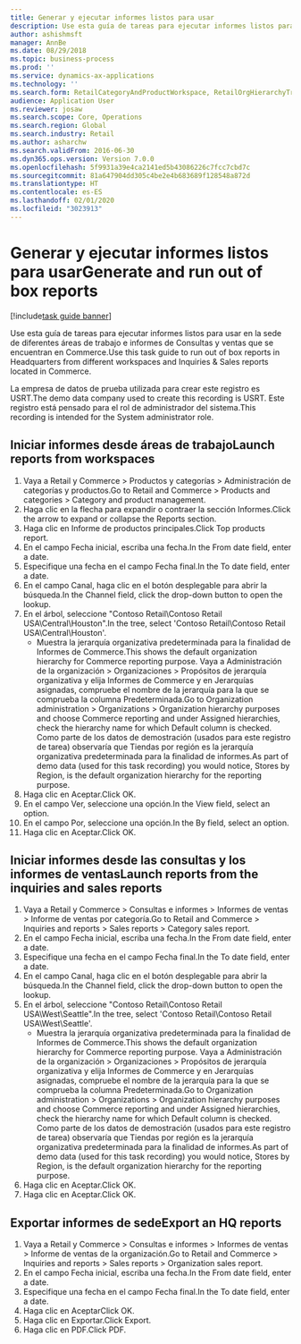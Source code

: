 ```yaml
---
title: Generar y ejecutar informes listos para usar
description: Use esta guía de tareas para ejecutar informes listos para usar en la sede de diferentes áreas de trabajo e informes de Consultas y ventas que se encuentran en Commerce.
author: ashishmsft
manager: AnnBe
ms.date: 08/29/2018
ms.topic: business-process
ms.prod: ''
ms.service: dynamics-ax-applications
ms.technology: ''
ms.search.form: RetailCategoryAndProductWorkspace, RetailOrgHierarchyTreeLookup, SrsReportViewerForm
audience: Application User
ms.reviewer: josaw
ms.search.scope: Core, Operations
ms.search.region: Global
ms.search.industry: Retail
ms.author: asharchw
ms.search.validFrom: 2016-06-30
ms.dyn365.ops.version: Version 7.0.0
ms.openlocfilehash: 5f9931a39e4ca2141ed5b43086226c7fcc7cbd7c
ms.sourcegitcommit: 81a647904dd305c4be2e4b683689f128548a872d
ms.translationtype: HT
ms.contentlocale: es-ES
ms.lasthandoff: 02/01/2020
ms.locfileid: "3023913"
---
```

# <a name="generate-and-run-out-of-box-reports"></a><span data-ttu-id="449c1-103">Generar y ejecutar informes listos para usar</span><span class="sxs-lookup"><span data-stu-id="449c1-103">Generate and run out of box reports</span></span>

[!include[task guide banner](../includes/task-guide-banner.md)]

<span data-ttu-id="449c1-104">Use esta guía de tareas para ejecutar informes listos para usar en la sede de diferentes áreas de trabajo e informes de Consultas y ventas que se encuentran en Commerce.</span><span class="sxs-lookup"><span data-stu-id="449c1-104">Use this task guide to run out of box reports in Headquarters from different workspaces and Inquiries & Sales reports located in Commerce.</span></span>

<span data-ttu-id="449c1-105">La empresa de datos de prueba utilizada para crear este registro es USRT.</span><span class="sxs-lookup"><span data-stu-id="449c1-105">The demo data company used to create this recording is USRT.</span></span> <span data-ttu-id="449c1-106">Este registro está pensado para el rol de administrador del sistema.</span><span class="sxs-lookup"><span data-stu-id="449c1-106">This recording is intended for the System administrator role.</span></span>

## <a name="launch-reports-from-workspaces"></a><span data-ttu-id="449c1-107">Iniciar informes desde áreas de trabajo</span><span class="sxs-lookup"><span data-stu-id="449c1-107">Launch reports from workspaces</span></span>
1. <span data-ttu-id="449c1-108">Vaya a Retail y Commerce > Productos y categorías > Administración de categorías y productos.</span><span class="sxs-lookup"><span data-stu-id="449c1-108">Go to Retail and Commerce > Products and categories > Category and product management.</span></span>
2. <span data-ttu-id="449c1-109">Haga clic en la flecha para expandir o contraer la sección Informes.</span><span class="sxs-lookup"><span data-stu-id="449c1-109">Click the arrow to expand or collapse the Reports section.</span></span>
3. <span data-ttu-id="449c1-110">Haga clic en Informe de productos principales.</span><span class="sxs-lookup"><span data-stu-id="449c1-110">Click Top products report.</span></span>
4. <span data-ttu-id="449c1-111">En el campo Fecha inicial, escriba una fecha.</span><span class="sxs-lookup"><span data-stu-id="449c1-111">In the From date field, enter a date.</span></span>
5. <span data-ttu-id="449c1-112">Especifique una fecha en el campo Fecha final.</span><span class="sxs-lookup"><span data-stu-id="449c1-112">In the To date field, enter a date.</span></span>
6. <span data-ttu-id="449c1-113">En el campo Canal, haga clic en el botón desplegable para abrir la búsqueda.</span><span class="sxs-lookup"><span data-stu-id="449c1-113">In the Channel field, click the drop-down button to open the lookup.</span></span>
7. <span data-ttu-id="449c1-114">En el árbol, seleccione "Contoso Retail\Contoso Retail USA\Central\Houston".</span><span class="sxs-lookup"><span data-stu-id="449c1-114">In the tree, select 'Contoso Retail\Contoso Retail USA\Central\Houston'.</span></span>
    * <span data-ttu-id="449c1-115">Muestra la jerarquía organizativa predeterminada para la finalidad de Informes de Commerce.</span><span class="sxs-lookup"><span data-stu-id="449c1-115">This shows the default organization hierarchy for Commerce reporting purpose.</span></span>   <span data-ttu-id="449c1-116">Vaya a Administración de la organización > Organizaciones > Propósitos de jerarquía organizativa y elija Informes de Commerce y en Jerarquías asignadas, compruebe el nombre de la jerarquía para la que se comprueba la columna Predeterminada.</span><span class="sxs-lookup"><span data-stu-id="449c1-116">Go to Organization administration > Organizations > Organization hierarchy purposes and choose Commerce reporting and under Assigned hierarchies, check the hierarchy name for which Default column is checked.</span></span> <span data-ttu-id="449c1-117">Como parte de los datos de demostración (usados para este registro de tarea) observaría que Tiendas por región es la jerarquía organizativa predeterminada para la finalidad de informes.</span><span class="sxs-lookup"><span data-stu-id="449c1-117">As part of demo data (used for this task recording) you would notice, Stores by Region, is the default organization hierarchy for the reporting purpose.</span></span>     
8. <span data-ttu-id="449c1-118">Haga clic en Aceptar.</span><span class="sxs-lookup"><span data-stu-id="449c1-118">Click OK.</span></span>
9. <span data-ttu-id="449c1-119">En el campo Ver, seleccione una opción.</span><span class="sxs-lookup"><span data-stu-id="449c1-119">In the View field, select an option.</span></span>
10. <span data-ttu-id="449c1-120">En el campo Por, seleccione una opción.</span><span class="sxs-lookup"><span data-stu-id="449c1-120">In the By field, select an option.</span></span>
11. <span data-ttu-id="449c1-121">Haga clic en Aceptar.</span><span class="sxs-lookup"><span data-stu-id="449c1-121">Click OK.</span></span>

## <a name="launch-reports-from-the-inquiries-and-sales-reports"></a><span data-ttu-id="449c1-122">Iniciar informes desde las consultas y los informes de ventas</span><span class="sxs-lookup"><span data-stu-id="449c1-122">Launch reports from the inquiries and sales reports</span></span>
1. <span data-ttu-id="449c1-123">Vaya a Retail y Commerce > Consultas e informes > Informes de ventas > Informe de ventas por categoría.</span><span class="sxs-lookup"><span data-stu-id="449c1-123">Go to Retail and Commerce > Inquiries and reports > Sales reports > Category sales report.</span></span>
2. <span data-ttu-id="449c1-124">En el campo Fecha inicial, escriba una fecha.</span><span class="sxs-lookup"><span data-stu-id="449c1-124">In the From date field, enter a date.</span></span>
3. <span data-ttu-id="449c1-125">Especifique una fecha en el campo Fecha final.</span><span class="sxs-lookup"><span data-stu-id="449c1-125">In the To date field, enter a date.</span></span>
4. <span data-ttu-id="449c1-126">En el campo Canal, haga clic en el botón desplegable para abrir la búsqueda.</span><span class="sxs-lookup"><span data-stu-id="449c1-126">In the Channel field, click the drop-down button to open the lookup.</span></span>
5. <span data-ttu-id="449c1-127">En el árbol, seleccione "Contoso Retail\Contoso Retail USA\West\Seattle".</span><span class="sxs-lookup"><span data-stu-id="449c1-127">In the tree, select 'Contoso Retail\Contoso Retail USA\West\Seattle'.</span></span>
    * <span data-ttu-id="449c1-128">Muestra la jerarquía organizativa predeterminada para la finalidad de Informes de Commerce.</span><span class="sxs-lookup"><span data-stu-id="449c1-128">This shows the default organization hierarchy for Commerce reporting purpose.</span></span> <span data-ttu-id="449c1-129">Vaya a Administración de la organización > Organizaciones > Propósitos de jerarquía organizativa y elija Informes de Commerce y en Jerarquías asignadas, compruebe el nombre de la jerarquía para la que se comprueba la columna Predeterminada.</span><span class="sxs-lookup"><span data-stu-id="449c1-129">Go to Organization administration > Organizations > Organization hierarchy purposes and choose Commerce reporting and under Assigned hierarchies, check the hierarchy name for which Default column is checked.</span></span> <span data-ttu-id="449c1-130">Como parte de los datos de demostración (usados para este registro de tarea) observaría que Tiendas por región es la jerarquía organizativa predeterminada para la finalidad de informes.</span><span class="sxs-lookup"><span data-stu-id="449c1-130">As part of demo data (used for this task recording) you would notice, Stores by Region, is the default organization hierarchy for the reporting purpose.</span></span>     
6. <span data-ttu-id="449c1-131">Haga clic en Aceptar.</span><span class="sxs-lookup"><span data-stu-id="449c1-131">Click OK.</span></span>
7. <span data-ttu-id="449c1-132">Haga clic en Aceptar.</span><span class="sxs-lookup"><span data-stu-id="449c1-132">Click OK.</span></span>

## <a name="export-an-hq-reports"></a><span data-ttu-id="449c1-133">Exportar informes de sede</span><span class="sxs-lookup"><span data-stu-id="449c1-133">Export an HQ reports</span></span>
1. <span data-ttu-id="449c1-134">Vaya a Retail y Commerce > Consultas e informes > Informes de ventas > Informe de ventas de la organización.</span><span class="sxs-lookup"><span data-stu-id="449c1-134">Go to Retail and Commerce > Inquiries and reports > Sales reports > Organization sales report.</span></span>
2. <span data-ttu-id="449c1-135">En el campo Fecha inicial, escriba una fecha.</span><span class="sxs-lookup"><span data-stu-id="449c1-135">In the From date field, enter a date.</span></span>
3. <span data-ttu-id="449c1-136">Especifique una fecha en el campo Fecha final.</span><span class="sxs-lookup"><span data-stu-id="449c1-136">In the To date field, enter a date.</span></span>
4. <span data-ttu-id="449c1-137">Haga clic en Aceptar</span><span class="sxs-lookup"><span data-stu-id="449c1-137">Click OK.</span></span>
5. <span data-ttu-id="449c1-138">Haga clic en Exportar.</span><span class="sxs-lookup"><span data-stu-id="449c1-138">Click Export.</span></span>
6. <span data-ttu-id="449c1-139">Haga clic en PDF.</span><span class="sxs-lookup"><span data-stu-id="449c1-139">Click PDF.</span></span>

